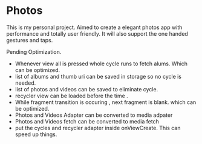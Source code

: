 # Photos

This is my personal project.
Aimed to create a elegant photos app with performance and totally user friendly.
It will also support the one handed gestures and taps.

Pending Optimization.

- Whenever view all is pressed whole cycle runs to fetch alums. Which can be optimized.
- list of albums and thumb uri can be saved in storage so no cycle is needed.
- list of photos and videos can be saved to eliminate cycle.
- recycler view can be loaded before the time .
- While fragment transition is occuring , next fragment is blank. which can be optimized.
- Photos and Videos Adapter can be converted to media adpater
- Photos and Videos fetch can be converted to media fetch
- put the cycles and recycler adapter inside onViewCreate. This can speed up things.

